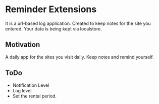 # Reminder Extensions
It is a url-based log application. Created to keep notes for the site you entered. Your data is being kept via localstore.

## Motivation

A daily app for the sites you visit daily. Keep notes and remind yourself.

## ToDo
- Notification Level
- Log level
- Set the rental period.